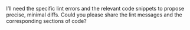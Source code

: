 I’ll need the specific lint errors and the relevant code snippets to propose precise, minimal diffs. Could you please share the lint messages and the corresponding sections of code?